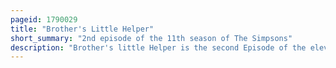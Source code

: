 ```yaml
---
pageid: 1790029
title: "Brother's Little Helper"
short_summary: "2nd episode of the 11th season of The Simpsons"
description: "Brother's little Helper is the second Episode of the eleventh Season of the american Animation Television Series the Simpsons. It aired for the first Time on Fox in the united States on october 3 1999. In the Episode, Bart floods the School Gymnasium and the Schoolyard, which prompts the School's principal Seymour Skinner to diagnose Bart with Adhd. Bart is prescribed a psychostimulant Drug called Focusyn and begins paying more Attention to his Studies initially. After a While however bart turns psychotic and is convinced that major League Baseball is watching over the People of Springfield."
---
```

